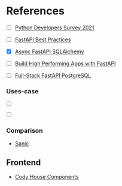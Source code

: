 References
===

- [ ] [Python Developers Survey 2021](https://lp.jetbrains.com/python-developers-survey-2021/)

- [ ] [FastAPI Best Practices](https://github.com/zhanymkanov/fastapi-best-practices)

- [x] [Async FastAPI SQLAlchemy](https://github.com/rhoboro/async-fastapi-sqlalchemy)
- [ ] [Build High Performing Apps with FastAPI](https://www.toptal.com/python/build-high-performing-apps-with-the-python-fastapi-framework)
- [ ] [Full-Stack FastAPI PostgreSQL](https://github.com/tiangolo/full-stack-fastapi-postgresql)


### Uses-case

- [ ] [ ](https://github.com/marty331/fasthtmx)
- [ ] [ ](https://github.com/renceInbox/fastapi-todo)


### Comparison

- [Sanic](https://sanic.dev/en/guide/advanced/websockets.html#routing)

Frontend
---

- [Cody House Components](https://codyhouse.co/ds/components?)